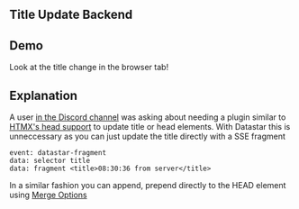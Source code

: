 ## Title Update Backend

## Demo

Look at the title change in the browser tab!

<div data-on-load="$$get('/examples/title_update_backend/updates')"></div>

## Explanation

A user [in the Discord channel](https://discord.com/channels/725789699527933952/1180902694999838752) was asking about needing a plugin similar to [HTMX's head support](https://v1.htmx.org/extensions/head-support/) to update title or head elements. With Datastar this is unneccessary as you can just update the title directly with a SSE fragment

```
event: datastar-fragment
data: selector title
data: fragment <title>08:30:36 from server</title>
```

In a similar fashion you can append, prepend directly to the HEAD element using [Merge Options](/examples/merge_options)
